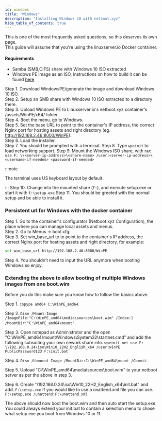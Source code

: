 ```yaml
---
id: windows
title: "Windows"
description: "Installing Windows 10 with netboot.xyz"
hide_table_of_contents: true
---
```


This is one of the most frequently asked questions, so this deserves its own page.  
This guide will assume that you're using the linuxserver.io Docker container.

#### Requirements

- Samba (SMB,CIFS) share with Windows 10 ISO extracted
- Windows PE image as an ISO, instructions on how to build it can be found [here](https://docs.microsoft.com/en-us/windows-hardware/manufacture/desktop/winpe-create-usb-bootable-drive#create-a-winpe-iso-dvd-or-cd)

Step 1. Download WindowsPE/generate the image and download Windows 10 ISO.  
Step 2. Setup an SMB share with Windows 10 ISO extracted to a directory there.  
Step 3. Upload Windows PE to Linuxserver.io's netboot.xyz container's /assets/WinPE/x64/ folder.  
Step 4. Boot the menu, go to Windows.  
Step 5. Set the base URL to point to the container's IP address, the correct Nginx port for hosting assets and right directory (eg. http://192.168.2.46:8000/WinPE).  
Step 6. Load the installer.  
Step 7. You should be prompted with a terminal.
Step 8. Type `wpeinit` to load networking support.
Step 9. Mount the Windows ISO share, with `net use F: \\<server-ip-address>\<share-name> /user:<server-ip-address>\<username-if-needed> <password-if-needed>`

:::note

The terminal uses US keyboard layout by default.  

:::
Step 10. Change into the mounted share (`F:`), and execute setup.exe or start it with `F:\setup.exe`
Step 11. You should be greeted with the normal setup and be able to install it.

### Persistent url for Windows with the docker container

Step 1. Go to the container's configurator (Netboot.xyz Configuration), the place where you can manage local assets and menus.  
Step 2. Go to Menus -> boot.cfg.  
Step 3. Set win_base_url to to point to the container's IP address, the correct Nginx port for hosting assets and right directory, for example:

```bash
set win_base_url http://192.168.2.46:8000/WinPE
```
Step 4. You shouldn't need to input the URL anymore when booting Windows so enjoy.

### Extending the above to allow booting of multiple Windows images from one boot.wim
Before you do this make sure you know how to follow the basics above.

Step 1. `copype amd64 C:\WinPE_amd64`.

Step 2. `Dism /Mount-Image /ImageFile:"C:\WinPE_amd64\media\sources\boot.wim" /Index:1 /MountDir:"C:\WinPE_amd64\mount"`.

Step 3. Open notepad as Administrator and the open "C:\WinPE_amd64\mount\Windows\System32\startnet.cmd" and add the following subsiuting your own nework share info.
`wpeinit
net use F: \\192.168.0.24\iso\Win10_22H2_English_x64 /user:winPE PublicPassword123
F:\init.bat`

Step 4. `Dism /Unmount-Image /MountDir:C:\WinPE_amd64\mount /Commit`.

Step 5. Upload "C:\WinPE_amd64\media\sources\boot.wim" to your netboot server as per the above in step 3.

Step 6. Create "\\192.168.0.24\iso\Win10_22H2_English_x64\init.bat" and add.
`F:\setup.exe`
If you would like to use a unattend.xml file you can use.
`F:\setup.exe /unattend:F:\unattend.xml`

The above should now boot the boot.wim and then auto start the setup.exe. You could always extend your init.bat to contain a selection menu to chose what setup.exe you boot from Winodws 10 or 11.
